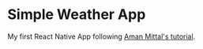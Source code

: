 # Simple Weather App

My first React Native App following [Aman Mittal's tutorial](https://blog.expo.io/building-a-minimalist-weather-app-with-react-native-and-expo-fe7066e02c09).
